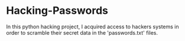 # Hacking-Passwords
In this python hacking project, I acquired access to hackers systems in order to scramble their secret data in the 'passwords.txt' files. 
